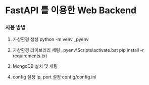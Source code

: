 # FastAPI 를 이용한 Web Backend

### 사용 방법

1. 가상환경 생성
     python -m venv _pyenv

2. 가상환경 라이브러리 세팅
     _pyenv\Scripts\activate.bat
     pip install -r requirements.txt

3. MongoDB 설치 및 세팅

4. config 설정
   ip, port 설정
   config/config.ini 
   
